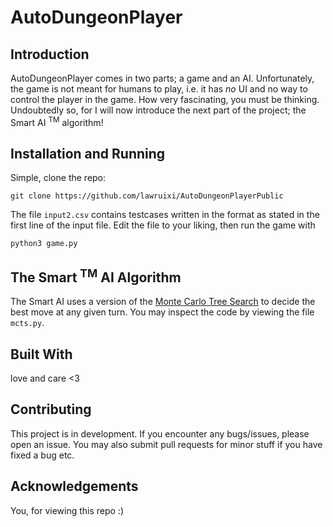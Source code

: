 # AutoDungeonPlayer

## Introduction
AutoDungeonPlayer comes in two parts; a game and an AI. Unfortunately, the game is not meant for humans to play, i.e. it has _no_ UI and no way to control the player in the game. How very fascinating, you must be thinking. Undoubtedly so, for I will now introduce the next part of the project; the Smart AI <sup>TM</sup> algorithm!

## Installation and Running
Simple, clone the repo:
```
git clone https://github.com/lawruixi/AutoDungeonPlayerPublic
```

The file `input2.csv` contains testcases written in the format as stated in the first line of the input file. Edit the file to your liking, then run the game with

```
python3 game.py
```

## The Smart <sup>TM</sup> AI Algorithm
The Smart AI uses a version of the [Monte Carlo Tree Search](en.wikipedia.org/wiki/Monte_Carlo_tree_search) to decide the best move at any given turn. You may inspect the code by viewing the file `mcts.py`.

## Built With
love and care <​3

## Contributing
This project is in development. If you encounter any bugs/issues, please open an issue. You may also submit pull requests for minor stuff if you have fixed a bug etc.

## Acknowledgements
You, for viewing this repo :​)
